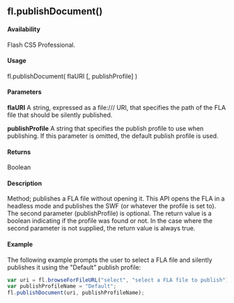 ## fl.publishDocument()

#### Availability

Flash CS5 Professional.

#### Usage

fl.publishDocument( flaURI [, publishProfile] )

#### Parameters

**flaURI** A string, expressed as a file:/// URI, that specifies the path of the FLA file that should be silently published.

**publishProfile** A string that specifies the publish profile to use when publishing. If this parameter is omitted, the default publish profile is used.

#### Returns

Boolean

#### Description

Method; publishes a FLA file without opening it. This API opens the FLA in a headless mode and publishes the SWF (or whatever the profile is set to). The second parameter (publishProfile) is optional. The return value is a boolean indicating if the profile was found or not. In the case where the second parameter is not supplied, the return value is always true.

#### Example

The following example prompts the user to select a FLA file and silently publishes it using the "Default" publish profile:
```javascript
var uri = fl.browseForFileURL("select", "select a FLA file to publish");
var publishProfileName = "Default";
fl.publishDocument(uri, publishProfileName);

```